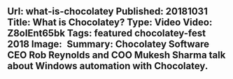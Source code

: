 Url: what-is-chocolatey
Published: 20181031
Title: What is Chocolatey?
Type: Video
Video: Z8olEnt65bk
Tags: featured chocolatey-fest 2018
Image: <img class="lazy" src="data:image/gif;base64,R0lGODlhAQABAIAAAAAAAP///yH5BAEAAAAALAAAAAABAAEAAAIBRAA7" data-src="/content/images/videos/what-is-chocolatey.jpg" alt="What is Chocolatey?" title="What is Chocolatey?" />
Summary: Chocolatey Software CEO Rob Reynolds and COO Mukesh Sharma talk about Windows automation with Chocolatey.
---